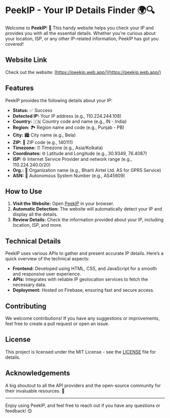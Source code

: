 # PeekIP - Your IP Details Finder 🌍🔍

Welcome to **PeekIP**! 🎉 This handy website helps you check your IP and provides you with all the essential details. Whether you're curious about your location, ISP, or any other IP-related information, PeekIP has got you covered!

## Website Link

Check out the website: [https://peekip.web.app/](https://peekip.web.app/)

## Features

PeekIP provides the following details about your IP:
- **Status:** ✅ Success
- **Detected IP:** Your IP address (e.g., 110.224.244.108)
- **Country:** 🇮🇳 Country code and name (e.g., IN - India)
- **Region:** 🏞️ Region name and code (e.g., Punjab - PB)
- **City:** 🏙️ City name (e.g., Bela)
- **ZIP:** 📮 ZIP code (e.g., 140111)
- **Timezone:** ⏰ Timezone (e.g., Asia/Kolkata)
- **Coordinates:** 🌐 Latitude and Longitude (e.g., 30.9349, 76.4087)
- **ISP:** 🌐 Internet Service Provider and network range (e.g., 110.224.240.0/20)
- **Org.:** 🏢 Organization name (e.g., Bharti Airtel Ltd. AS for GPRS Service)
- **ASN:** 🔢 Autonomous System Number (e.g., AS45609)

## How to Use

1. **Visit the Website:** Open [PeekIP](https://peekip.web.app/) in your browser.
2. **Automatic Detection:** The website will automatically detect your IP and display all the details.
3. **Review Details:** Check the information provided about your IP, including location, ISP, and more.

## Technical Details

PeekIP uses various APIs to gather and present accurate IP details. Here’s a quick overview of the technical aspects:

- **Frontend:** Developed using HTML, CSS, and JavaScript for a smooth and responsive user experience.
- **APIs:** Integrates with reliable IP geolocation services to fetch the necessary data.
- **Deployment:** Hosted on Firebase, ensuring fast and secure access.

## Contributing

We welcome contributions! If you have any suggestions or improvements, feel free to create a pull request or open an issue.

## License

This project is licensed under the MIT License - see the [LICENSE](LICENSE) file for details.

## Acknowledgements

A big shoutout to all the API providers and the open-source community for their invaluable resources. 🙌

---

Enjoy using PeekIP, and feel free to reach out if you have any questions or feedback! 😊
